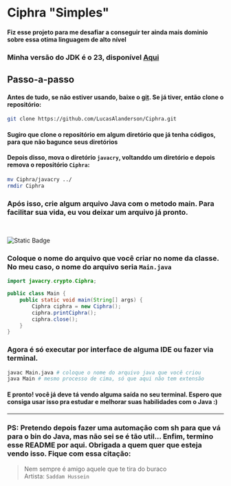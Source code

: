 # Ciphra "Simples"

#### Fiz esse projeto para me desafiar a conseguir ter ainda mais dominio sobre essa otima linguagem de alto nível

### Minha versão do JDK é o 23, disponível [Aqui](https://www.oracle.com/br/java/technologies/downloads/#java23)

## Passo-a-passo
#### Antes de tudo, se não estiver usando, baixe o [git](https://git-scm.com/downloads). Se já tiver, então clone o repositório:
```bash
git clone https://github.com/LucasAlanderson/Ciphra.git
```
#### Sugiro que clone o repositório em algum diretório que já tenha códigos, para que não bagunce seus diretórios

#### Depois disso, mova o diretório `javacry`, voltanddo um diretório e depois remova o repositório `Ciphra`:
```bash
mv Ciphra/javacry ../
rmdir Ciphra
```
### Após isso, crie algum arquivo Java com o metodo main. Para facilitar sua vida, eu vou deixar um arquivo já pronto.

</br>

![Static Badge](https://img.shields.io/badge/⚠️Atenção⚠️-ffea00?style=for-the-badge&logoSize=30)
### Coloque o nome do arquivo que você criar no nome da classe. No meu caso, o nome do arquivo seria ``Main.java``

```java
import javacry.crypto.Ciphra;

public class Main {
    public static void main(String[] args) {
        Ciphra ciphra = new Ciphra();
        ciphra.printCiphra();
        ciphra.close();
    }
}

```

### Agora é só executar por interface de alguma IDE ou fazer via terminal.
```bash
javac Main.java # coloque o nome do arquivo java que você criou
java Main # mesmo processo de cima, só que aqui não tem extensão
```

#### E pronto! você já deve tá vendo alguma saída no seu terminal. Espero que consiga usar isso pra estudar e melhorar suas habilidades com o Java :)

---

### PS: Pretendo depois fazer uma automação com sh para que vá para o bin do Java, mas não sei se é tão util... Enfim, termino esse README por aqui. Obrigada a quem quer que esteja vendo isso. Fique com essa citação: 

> Nem sempre é amigo aquele que te tira do buraco </br>Artista: `Saddam Hussein`
